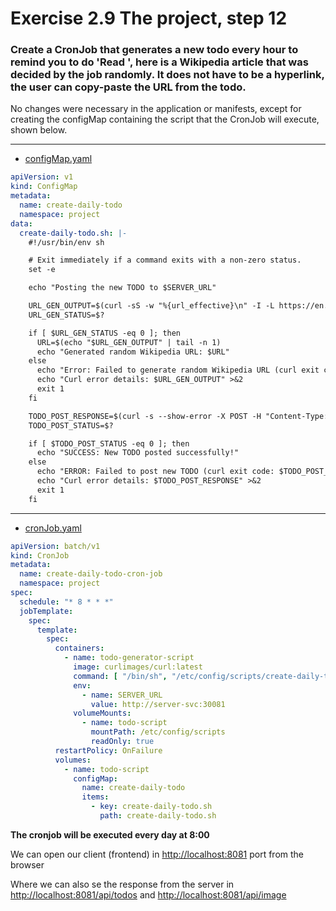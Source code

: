 # Exercise 2.9 The project, step 12

### Create a CronJob that generates a new todo every hour to remind you to do 'Read <URL>', here <URL> is a Wikipedia article that was decided by the job randomly. It does not have to be a hyperlink, the user can copy-paste the URL from the todo.

No changes were necessary in the application or manifests, except for creating
the configMap containing the script that the CronJob will execute, shown below.

---

- [configMap.yaml](manifests/create-daily-todo-configMap.yaml)

```yaml
apiVersion: v1
kind: ConfigMap
metadata:
  name: create-daily-todo
  namespace: project
data:
  create-daily-todo.sh: |-
    #!/usr/bin/env sh

    # Exit immediately if a command exits with a non-zero status.
    set -e

    echo "Posting the new TODO to $SERVER_URL"

    URL_GEN_OUTPUT=$(curl -sS -w "%{url_effective}\n" -I -L https://en.wikipedia.org/wiki/Special:Random -o /dev/null)
    URL_GEN_STATUS=$?

    if [ $URL_GEN_STATUS -eq 0 ]; then
      URL=$(echo "$URL_GEN_OUTPUT" | tail -n 1)
      echo "Generated random Wikipedia URL: $URL"
    else
      echo "Error: Failed to generate random Wikipedia URL (curl exit code: $URL_GEN_STATUS)." >&2
      echo "Curl error details: $URL_GEN_OUTPUT" >&2
      exit 1
    fi

    TODO_POST_RESPONSE=$(curl -s --show-error -X POST -H "Content-Type: application/json" -d '{"text": "<a href='${URL}' target=_blank>'${URL}'<a/>"}' "$SERVER_URL/api/todos")
    TODO_POST_STATUS=$?

    if [ $TODO_POST_STATUS -eq 0 ]; then
      echo "SUCCESS: New TODO posted successfully!"
    else
      echo "ERROR: Failed to post new TODO (curl exit code: $TODO_POST_STATUS)." >&2
      echo "Curl error details: $TODO_POST_RESPONSE" >&2
      exit 1
    fi
```

---

- [cronJob.yaml](manifests/cronJob.yaml)

```yaml
apiVersion: batch/v1
kind: CronJob
metadata:
  name: create-daily-todo-cron-job
  namespace: project
spec:
  schedule: "* 8 * * *"
  jobTemplate:
    spec:
      template:
        spec:
          containers:
            - name: todo-generator-script
              image: curlimages/curl:latest
              command: [ "/bin/sh", "/etc/config/scripts/create-daily-todo.sh" ]
              env:
                - name: SERVER_URL
                  value: http://server-svc:30081
              volumeMounts:
                - name: todo-script
                  mountPath: /etc/config/scripts
                  readOnly: true
          restartPolicy: OnFailure
          volumes:
            - name: todo-script
              configMap:
                name: create-daily-todo
                items:
                  - key: create-daily-todo.sh
                    path: create-daily-todo.sh

```

__The cronjob will be executed every day at 8:00__

We can open our client (frontend)
in [http://localhost:8081](http://localhost:8081) port from the browser

Where we can also se the response from the server
in [http://localhost:8081/api/todos](http://localhost:8081/api/todos)
and [http://localhost:8081/api/image](http://localhost:8081/api/image)
